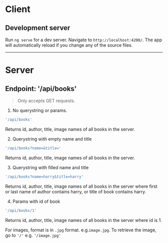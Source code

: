 # Client

## Development server

Run `ng serve` for a dev server. Navigate to `http://localhost:4200/`. The app will automatically reload if you change any of the source files.

---

# Server

## Endpoint: '/api/books'
> Only accepts GET requests.

1. No querystring or params.

```Bash
'/api/books'
```
Returns id, author, title, image names of all books in the server.

2. Querystring with empty name and title

```Bash
'/api/books?name=&title='
```
Returns id, author, title, image names of all books in the server.

3. Querystring with filled name and title

```Bash
'/api/books?name=harry&title=harry'
```
Returns id, author, title, image names of all books in the server where first or last name of author contains harry, or title of book contains harry.

4. Params with id of book

```Bash
'/api/books/1'
```
Returns id, author, title, image names of all books in the server where id is 1.

For images, format is in `.jpg` format. e.g.`image.jpg`. To retrieve the image, go to `'/'` e.g. `'/image.jpg'`
